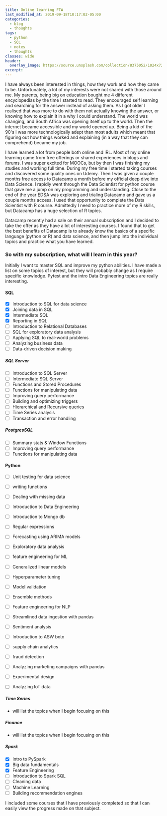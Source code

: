 ```yaml
---
title: Online learning FTW
last_modified_at: 2019-09-18T10:17:02-05:00
categories:
  - blog
  - thoughts
tags:
  - python
  - SQL
  - notes
  - thoughts
classes: wide
header:
  overlay_image: https://source.unsplash.com/collection/8375052/1024x720
excerpt:
---
```


I have always been interested in things, how they work and how they came to be.
Unfortunately, a lot of my interests were not shared with those around me. My parents,
being big on education bought me 4 different encyclopedias by the time I started to read.
They encouraged self learning and searching for the answer instead of asking them. As I got
older I realised that was more to do with them not actually knowing the answer, or knowing how to
explain it in a why I could understand. The world was changing, and South Africa was opening itself up
to the world. Then the internet became accessible and my world opened up. Being a kid of the 90's I was more
technologically adept than most adults which meant that figuring out how things worked and explaining (in a way that they can comprehend) became my job.

I have learned a lot from people both online and IRL.
Most of my online learning came from free offerings or shared experiences  in blogs and forums.
I was super excited for MOOCs, but by then I was finishing my studies and working full time.
During my free time I started taking courses and discovered some quality ones on Udemy.
Then I was given a couple months free access to Datacamp a month before my official deep dive into Data Science. I rapidly went through the Data Scientist for python course that gave me a jump on my programming and understanding. Close to the end of the year EDSA was exploring and trialing Datacamp and gave us a couple months access. I used that opportunity to complete the Data Scientist with R course. Admittedly I need to practice more of my R skills, but Datacamp has a huge selection of R topics.

Datacamp recently had a sale on their annual subscription and I decided to take the offer as they have a lot of interesting courses. I found that to get the best benefits of Datacamp is to already know the basics of a specific language (python or R) and data science, and then jump into the individual topics and practice what you have learned.

### So with my subscription, what will I learn in this year?
Initially I want to master SQL and improve my python abilities. I have made a list on some topics of interest, but they will probably change as I require specific knowledge.
Pytest and the intro Data Engineering topics are really interesting.

#### SQL
- [x] Introduction to SQL for data science
- [x] Joining data in SQL
- [x] Intermediate SQL
- [x] Reporting in SQL
- [ ] Introduction to Relational Databases
- [ ] SQL for exploratory data analysis
- [ ] Applying SQL to real-world problems
- [ ] Analyzing business data
- [ ] Data-driven decision making

##### SQL Server
- [ ] Introduction to SQL Server
- [ ] Intermediate SQL Server
- [ ] Functions and Stored Procedures
- [ ] Functions for manipulating data
- [ ] Improving query performance
- [ ] Building and optimizing triggers
- [ ] Hierarchical and Recursive queries
- [ ] Time Series analysis
- [ ] Transaction and error handling

##### PostgresSQL
- [ ] Summary stats & Window Functions
- [ ] Improving query performance
- [ ] Functions for manipulating data

#### Python
- [ ] Unit testing for data science
- [ ] writing functions
- [ ] Dealing with missing data
- [ ] Introduction to Data Engineering
- [ ] Introduction to Mongo db
- [ ] Regular expressions
- [ ] Forecasting using ARIMA models
- [ ] Exploratory data analysis
- [ ] feature engineering for ML
- [ ] Generalized linear models
- [ ] Hyperparameter tuning
- [ ] Model validation
- [ ] Ensemble methods
- [ ] Feature engineering for NLP
- [ ] Streamlined data ingestion with pandas
- [ ] Sentiment analysis

- [ ] Introduction to ASW boto
- [ ] supply chain analytics
- [ ] fraud detection
- [ ] Analyzing marketing campaigns with pandas
- [ ] Experimental design
- [ ] Analyzing IoT data

##### Time Series
- will list the topics when I begin focusing on this

##### Finance
- will list the topics when I begin focusing on this

##### Spark
- [x] Intro to PySpark
- [x] Big data fundamentals
- [x] Feature Engineering
- [ ] Introduction to Spark SQL
- [ ] Cleaning data
- [ ] Machine Learning
- [ ] Building recommendation engines

I included some courses that I have previously completed so that I can easily view the progress made on that subject.

